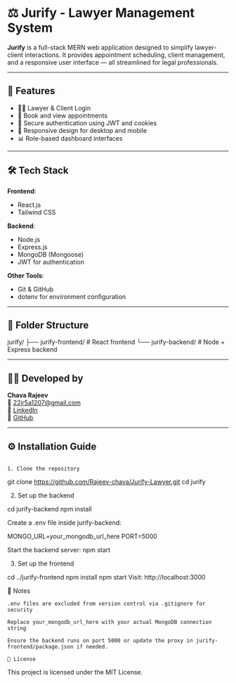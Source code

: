 # ⚖️ Jurify - Lawyer Management System

**Jurify** is a full-stack MERN web application designed to simplify lawyer-client interactions. It provides appointment scheduling, client management, and a responsive user interface — all streamlined for legal professionals.

---

## 🚀 Features

- 🧑‍⚖️ Lawyer & Client Login
- 📅 Book and view appointments
- 🔐 Secure authentication using JWT and cookies
- 📱 Responsive design for desktop and mobile
- 📊 Role-based dashboard interfaces

---

## 🛠️ Tech Stack

**Frontend**:
- React.js
- Tailwind CSS

**Backend**:
- Node.js
- Express.js
- MongoDB (Mongoose)
- JWT for authentication

**Other Tools**:
- Git & GitHub
- dotenv for environment configuration

---

## 📁 Folder Structure

jurify/
├── jurify-frontend/ # React frontend
└── jurify-backend/ # Node + Express backend


---

## 🧑‍💻 Developed by

**Chava Rajeev**  
📧 22jr5a1207@gmail.com  
🔗 [LinkedIn](https://www.linkedin.com/in/chavarajeev)  
🔗 [GitHub](https://github.com/Rajeev-chava)

---

## ⚙️ Installation Guide
```

1. Clone the repository 

```
git clone https://github.com/Rajeev-chava/Jurify-Lawyer.git
cd jurify

2. Set up the backend

cd jurify-backend
npm install

Create a .env file inside jurify-backend:

MONGO_URL=your_mongodb_url_here
PORT=5000

Start the backend server:
npm start

3. Set up the frontend

cd ../jurify-frontend
npm install
npm start
Visit: http://localhost:3000


📌 Notes
```
.env files are excluded from version control via .gitignore for security

Replace your_mongodb_url_here with your actual MongoDB connection string

Ensure the backend runs on port 5000 or update the proxy in jurify-frontend/package.json if needed.

🪪 License
```
This project is licensed under the MIT License.